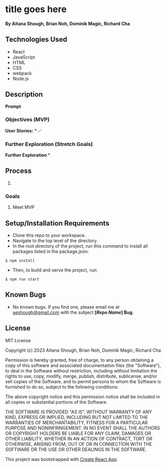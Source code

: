 # title goes here

#### By Aitana Shough, Brian Noh, Dominik Magic, Richard Cha


## Technologies Used

* React
* JavaScript
* HTML
* CSS
* webpack
* Node.js

## Description

__Prompt__



### Objectives (MVP)
__User Stories:__
* 
✅

### Further Exploration (Stretch Goals)

__Further Exploration__
* 

## Process 
1.

### Goals
1. Meet MVP


## Setup/Installation Requirements

* Clone this repo to your workspace.
* Navigate to the top level of the directory.
* In the root directory of the project, run this command to install all packages listed in the package.json:
```
$ npm install
```
* Then, to build and serve the project, run: 
```
$ npm run start
```

## Known Bugs

* No known bugs. If you find one, please email me at aeshough@gmail.com with the subject **[_Repo Name_] Bug**.

## License

MIT License

Copyright (c) 2023 Aitana Shough, Brian Noh, Dominik Magic, Richard Cha

Permission is hereby granted, free of charge, to any person obtaining a copy of this software and associated documentation files (the "Software"), to deal in the Software without restriction, including without limitation the rights to use, copy, modify, merge, publish, distribute, sublicense, and/or sell copies of the Software, and to permit persons to whom the Software is furnished to do so, subject to the following conditions:

The above copyright notice and this permission notice shall be included in all copies or substantial portions of the Software.

THE SOFTWARE IS PROVIDED "AS IS", WITHOUT WARRANTY OF ANY KIND, EXPRESS OR IMPLIED, INCLUDING BUT NOT LIMITED TO THE WARRANTIES OF MERCHANTABILITY, FITNESS FOR A PARTICULAR PURPOSE AND NONINFRINGEMENT. IN NO EVENT SHALL THE AUTHORS OR COPYRIGHT HOLDERS BE LIABLE FOR ANY CLAIM, DAMAGES OR OTHER LIABILITY, WHETHER IN AN ACTION OF CONTRACT, TORT OR OTHERWISE, ARISING FROM, OUT OF OR IN CONNECTION WITH THE SOFTWARE OR THE USE OR OTHER DEALINGS IN THE SOFTWARE.





This project was bootstrapped with [Create React App](https://github.com/facebook/create-react-app).

